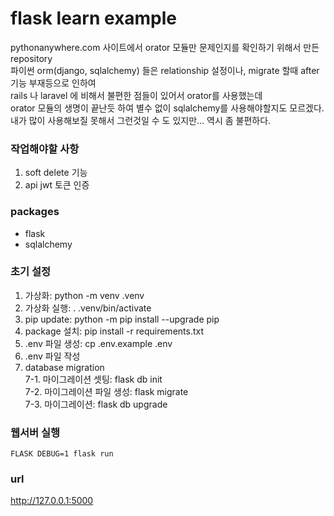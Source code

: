 # flask learn example  

pythonanywhere.com 사이트에서 orator 모듈만 문제인지를 확인하기 위해서 만든 repository  
파이썬 orm(django, sqlalchemy) 들은 relationship 설정이나, migrate 할때 after 기능 부재등으로 인하여   
rails 나 laravel 에 비해서 불편한 점들이 있어서 orator를 사용했는데  
orator 모듈의 생명이 끝난듯 하여 별수 없이 sqlalchemy를 사용해야할지도 모르겠다.  
내가 많이 사용해보질 못해서 그런것일 수 도 있지만...  역시 좀 불편하다.  


### 작업해야할 사항  
1. soft delete 기능  
2. api jwt 토큰 인증


### packages
- flask
- sqlalchemy

### 초기 설정  
1. 가상화: python -m venv .venv  
2. 가상화 실행: . .venv/bin/activate  
3. pip update: python -m pip install --upgrade pip  
4. package 설치: pip install -r requirements.txt  
5. .env 파일 생성: cp .env.example .env  
6. .env 파일 작성    
7. database migration  
    7-1. 마이그레이션 셋팅: flask db init  
    7-2. 마이그레이션 파일 생성: flask migrate  
    7-3. 마이그레이션: flask db upgrade  

### 웹서버 실행  
`FLASK DEBUG=1 flask run`  

### url  
http://127.0.0.1:5000  